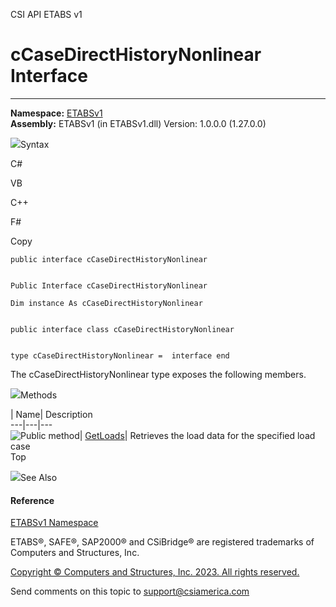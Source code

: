 ﻿

CSI API ETABS v1

# cCaseDirectHistoryNonlinear Interface  
  
---  
  
**Namespace:** [ETABSv1](2780f1b8-2033-5289-2298-1cdb2a7508d9.htm)  
**Assembly:** ETABSv1 (in ETABSv1.dll) Version: 1.0.0.0 (1.27.0.0)

![](../icons/SectionExpanded.png)Syntax

C#

VB

C++

F#

Copy

    
    
    public interface cCaseDirectHistoryNonlinear
    
    
    Public Interface cCaseDirectHistoryNonlinear
    
    Dim instance As cCaseDirectHistoryNonlinear
    
    
    public interface class cCaseDirectHistoryNonlinear
    
    
    type cCaseDirectHistoryNonlinear =  interface end

The cCaseDirectHistoryNonlinear type exposes the following members.

![](../icons/SectionExpanded.png)Methods

| Name| Description  
---|---|---  
![Public method](../icons/pubmethod.gif)|
[GetLoads](d1be4bc0-48d3-a75f-7eea-9617baf81164.htm)|  Retrieves the load data
for the specified load case  
Top

![](../icons/SectionExpanded.png)See Also

#### Reference

[ETABSv1 Namespace](2780f1b8-2033-5289-2298-1cdb2a7508d9.htm)

ETABS®, SAFE®, SAP2000® and CSiBridge® are registered trademarks of Computers
and Structures, Inc.  

[Copyright © Computers and Structures, Inc. 2023. All rights
reserved.](http://www.csiamerica.com)

Send comments on this topic to
[support@csiamerica.com](mailto:support%40csiamerica.com?Subject=CSI%20API%20ETABS%20v1)

